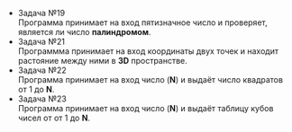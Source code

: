 - Задача №19 \
Программа принимает на вход пятизначное число и проверяет, является ли число **палиндромом**.
- Задача №21 \
Программма принимает на вход координаты двух точек и находит растояние между ними в **3D** пространстве.
- Задача №22 \
Программа принимает на вход число (**N**) и выдаёт число квадратов от 1 до **N**.
- Задача №23 \
Программа принимает на вход число (**N**) и выдаёт таблицу кубов чисел от от 1 до **N**.